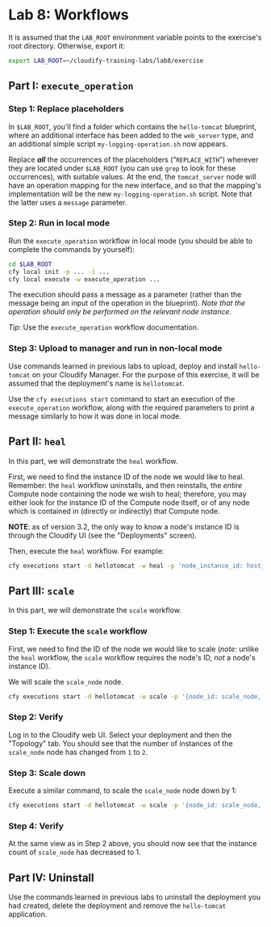 # Lab 8: Workflows

It is assumed that the `LAB_ROOT` environment variable points to the exercise's root directory. Otherwise, export it:

```bash
export LAB_ROOT=~/cloudify-training-labs/lab8/exercise
```

## Part I: `execute_operation`

### Step 1: Replace placeholders

In `$LAB_ROOT`, you’ll find a folder which contains the `hello-tomcat` blueprint, where an additional interface has been added to the `web_server` type, and an additional simple script `my-logging-operation.sh` now appears.

Replace **_all_** the occurrences of the placeholders (“`REPLACE_WITH`”) wherever they are located under `$LAB_ROOT` (you can use `grep` to look for these occurrences), with suitable values. At the end, the `tomcat_server` node will have an operation mapping for the new interface, and so that the mapping's implementation will be the new `my-logging-operation.sh` script. Note that the latter uses a `message` parameter.

### Step 2: Run in local mode

Run the `execute_operation` workflow in local mode (you should be able to complete the commands by yourself):

```bash
cd $LAB_ROOT
cfy local init -p ... -i ...
cfy local execute -w execute_operation ...
```

The execution should pass a message as a parameter (rather than the message being an input of the operation in the blueprint). *Note that the operation should only be performed on the relevant node instance*.

_Tip_: Use the `execute_operation` workflow documentation.

### Step 3: Upload to manager and run in non-local mode

Use commands learned in previous labs to upload, deploy and install `hello-tomcat` on your Cloudify Manager.
For the purpose of this exercise, it will be assumed that the deployment's name is `hellotomcat`.

Use the `cfy executions start` command to start an execution of the `execute_operation` workflow, along with the required parameters to print a message similarly to how it was done in local mode.

## Part II: `heal`

In this part, we will demonstrate the `heal` workflow.

First, we need to find the instance ID of the node we would like to heal. Remember: the `heal` workflow uninstalls, and then reinstalls, the *entire* Compute node containing the node we wish to heal; therefore, you may either look for the instance ID of the Compute node itself, or of any node which is contained in (directly or indirectly) that Compute node.

**NOTE**: as of version 3.2, the only way to know a node's instance ID is through the Cloudify UI (see the "Deployments" screen).

Then, execute the `heal` workflow. For example:

```bash
cfy executions start -d hellotomcat -w heal -p 'node_instance_id: host_f4c49'
```

## Part III: `scale`

In this part, we will demonstrate the `scale` workflow.

### Step 1: Execute the `scale` workflow

First, we need to find the ID of the node we would like to scale (*note*: unlike the `heal` workflow, the `scale` workflow requires the node's ID, *not* a node's instance ID).

We will scale the `scale_node` node.

```bash
cfy executions start -d hellotomcat -w scale -p '{node_id: scale_node, scale_compute: false, delta: 1}'
```

### Step 2: Verify

Log in to the Cloudify web UI. Select your deployment and then the "Topology" tab. You should see that the number of instances of the `scale_node` node has changed from `1` to `2`.

### Step 3: Scale down

Execute a similar command, to scale the `scale_node` node down by 1:

```bash
cfy executions start -d hellotomcat -w scale -p '{node_id: scale_node, scale_compute: false, delta: -1}'
```

### Step 4: Verify

At the same view as in Step 2 above, you should now see that the instance count of `scale_node` has decreased to 1.

## Part IV: Uninstall

Use the commands learned in previous labs to uninstall the deployment you had created, delete the deployment and remove the `hello-tomcat` application.